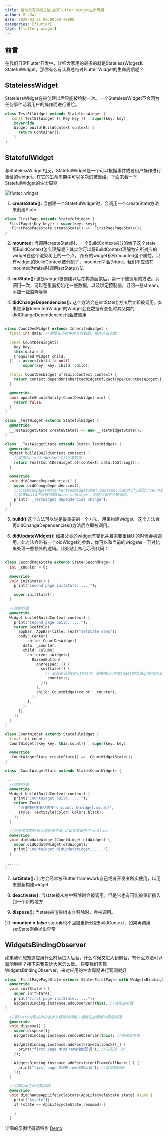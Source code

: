 ```yaml
---
title: 猜你没有详细总结过的Flutter Widget生命周期
author: Mr.Owl
date: 2020-03-21 00:00:00 +0800
categories: [flutter]
tags: [flutter, widget]
---
```


## 前言
在我们日常Flutter开发中，详细大家用的最多的就是StatelessWidget和StatefulWidget。那你有么有认真总结过Flutter Widget的生命周期呢？

## StatelessWidget
StatelessWidget在被创建以后只能被绘制一次。一个StatelessWidget不会因为任何事件活着用户的操作而进行重绘。
```dart
class TestStlWidget extends StatelessWidget {
   const TestStlWidget ({ Key key }) : super(key: key);
    @override
    Widget build(BuildContext context) {
      return Container();
    }
}

```

##  StatefulWidget
与StatelessWidget相反，StatefulWidget是一个可以根据事件或者用户操作进行重绘的widget。在它的生命周期中可以多次的被重绘。下面来看一下StatefulWidget的生命周期


![flutter_widget](../assets/img/flutter_widget/flutter_widget.jpg)

1. **createState():** 当创建一个StatefulWidget时，会调用一个createState方法来创建State
```dart
class FirstPage extends StatefulWidget {
  FirstPage({Key key}) : super(key: key);
  _FirstPagePageState createState() => _FirstPagePageState();
}
```
2. **mounted:** 当调用createState时，一个BuildContext被分派给了这个state。那BuildContext怎么理解呢？其实你可以将BuildContext理解为它所对应的widget在这个渲染树上的一个点。
所有的widget都有mounted这个属性。只有widget的BuildContext被分配了，mounted才会为ture。我们不应该在mounted为false时调用setState方法

3. **initState():** 这是widget被创建以后在构造函数后，第一个被调用的方法。只调用一次，可以在里面初始化一些数据，以及绑定控制器，订阅一些stream，添加一些监听等等

4. **didChangeDependencies():** 这个方法会在initState()方法后立即被调用。如果继承自InheritedWidget的Widget会在数据有变化时其父类的didChangeDependencies也会被调用
```dart

class CountDesWidget extends InheritedWidget {
  final int data; //需要在子树中共享的数据，保存点击次数

  const CountDesWidget({
    Key key,
    this.data = 0,
    @required Widget child,
  })  : assert(child != null),
        super(key: key, child: child);

  static CountDesWidget of(BuildContext context) {
    return context.dependOnInheritedWidgetOfExactType<CountDesWidget>();
  }

  @override
  bool updateShouldNotify(CountDesWidget old) {
    return false;
  }
}

class _TestWidget extends StatefulWidget {
  @override
  __TestWidgetState createState() => new __TestWidgetState();
}

class __TestWidgetState extends State<_TestWidget> {
  @override
  Widget build(BuildContext context) {
    //使用InheritedWidget中的共享数据
    return Text(CountDesWidget.of(context).data.toString());
  }

  @override
  void didChangeDependencies() {
    super.didChangeDependencies();
    //父或祖先widget中的InheritedWidget改变(updateShouldNotify返回true)时会被调用。
    //如果build中没有依赖InheritedWidget，则此回调不会被调用。
    print(" _TestWidget dependencies change");
  }
}

```


5. **build()** 这个方法可以说是最重要的一个方法，用来构建widget。这个方法会再didChangeDependencies()方法后立即被调用。

6. **didUpdateWidget():** 如果父类的widget有变化并且需要重绘UI的时候会被调用。此方法会带有一个oldWidget的参数，你可以和当前的widge做一下对比来处理一些额外的逻辑。此处贴上核心示例代码：
```dart

class SecondPageState extends State<SecondPage> {
  int _counter = 0;

  @override
  void initState() {
    print("second page initState......");

    super.initState();
  }

  //绘制界面
  @override
  Widget build(BuildContext context) {
    print("second page build......");
    return Scaffold(
      appBar: AppBar(title: Text("setState demo")),
      body: Center(
          child: CountDesWidget(
        data: _counter,
        child: Column(
          children: <Widget>[
            RaisedButton(
              onPressed: () {
                setState(() {
                  // 此处在调用setState时，会触发CountWidget的didUpdateWidget的方法
                  _counter++;
                });
              },
              child: CountWidget(count: _counter),
            ),
          ],
        ),
      )),
    );
  }
}

class CountWidget extends StatefulWidget {
  final int count;
  CountWidget({Key key, this.count}) : super(key: key);

  @override
  _CountWidgetState createState() => _CountWidgetState();
}

class _CountWidgetState extends State<CountWidget> {

......
  //绘制界面
  @override
  Widget build(BuildContext context) {
    print("CountWidget build......");
    return Text(
      '点击按钮查看状态变化 count: ${widget.count}',
      style: TextStyle(color: Colors.black),
    );
  }

  //状态改变的时候会调用该方法,比如父类调用了setState
  @override
  void didUpdateWidget(CountWidget oldWidget) {
    super.didUpdateWidget(oldWidget);
    print("CountWidget didUpdateWidget......");
  }

......
}
```


7. **setState():** 此方会经常被Flutter framework自己或者开发者所实使用，以用来重新构建widget

8. **deactivate():** 当state被从树中移除时会被调用。但是它也有可能被重新插入到一个新的地方

9. **dispose():** 当state被渲染树永久移除时，会被调用。

10. **mounted = false** state再也不回被重新分配BuildContext，如果再调用setState则会抛出异常

## WidgetsBindingObserver
如果我们想知道应用什么时候进入后台，什么时候又进入到前台，有什么方法可以监测到呢？接下来我告诉大家怎么做。
只要我们实现WidgetsBindingObserver，来对应用的生命周期进行观测就好
```dart
class _FirstPagePageState extends State<FirstPage> with WidgetsBindingObserver {
  @override
  void initState() {
    super.initState();
    print("first page initState......");
    WidgetsBinding.instance.addObserver(this); //注册监听器
}

  //当State对象从树中被永久移除时调用；通常在此回调中释放资源
  @override
  void dispose() {
    super.dispose();
    WidgetsBinding.instance.removeObserver(this); //移除监听器

    WidgetsBinding.instance.addPostFrameCallback((_) {
      print("first page 单次Frame绘制回调"); //只回调一次
    });

    WidgetsBinding.instance.addPersistentFrameCallback((_) {
      print("first page 实时Frame绘制回调"); //每帧都回调
    });
  }

  //监听App生命周期回调
  @override
  void didChangeAppLifecycleState(AppLifecycleState state) async {
    print("$state");
    if (state == AppLifecycleState.resumed) {

    }
  }

```
详细的示例代码请移步
[Demo](https://github.com/zhao19880827/flutter_study_note)

